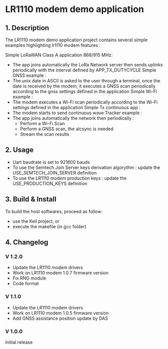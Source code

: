 # LR1110 modem demo application

## 1. Description

The LR1110 modem demo application project contains several simple examples highlighting lr1110 modem features :

Simple LoRaWAN Class A application 868/915 MHz:
-	The app joins automatically the LoRa Network server then sends uplinks periodically with the interval defined by APP_TX_DUTYCYCLE
Simple GNSS example :
-	The unix date in ASCII is asked to the user through a terminal, once the date is received by the modem, it executes a GNSS scan periodically according to the gnss settings defined in the application
Simple Wi-Fi example :
-	The modem executes a Wi-Fi scan periodically according to the Wi-Fi settings defined in the application
Simple Tx continuous app :
-	The modem starts to send continuous wave
Tracker example :
-	The app joins automatically the network then periodically :
	- Perform a Wi-Fi Scan
	- Perform a GNSS scan, the alcsync is needed
	- Stream the scan results

## 2. Usage
	
-	Uart baudrate is set to 921600 bauds
-	To use the Semtech Join Server keys derivation algorythm : update the USE_SEMTECH_JOIN_SERVER definition
-	To use the LR1110 modem production keys : update the USE_PRODUCTION_KEYS definition

## 3. Build & Install

To build the host softwares, proceed as follow:

-	use the Keil project, or
-	execute the makefile (in gcc folder)

## 4. Changelog

### V 1.2.0 ###

-	Update the LR1110 modem drivers
-	Work on LR1110 modem 1.0.7 firmware version
-	Fix RNG module
-	Code format

### V 1.1.0 ###

-	Update the LR1110 modem drivers
-	Work on LR1110 modem 1.0.5 firmware version
-	Add GNSS assistance position update by DAS

### V 1.0.0 ###

Initial release